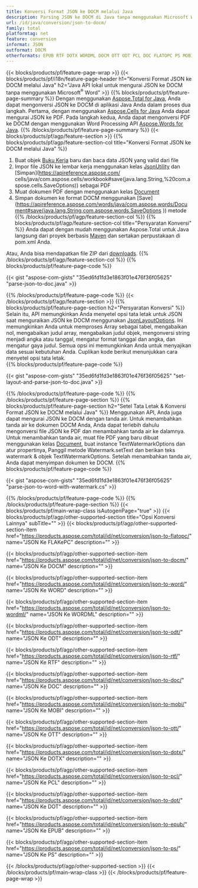 ```yaml
---
title: Konversi Format JSON ke DOCM melalui Java
description: Parsing JSON ke DOCM di Java tanpa menggunakan Microsoft Word
url: /id/java/conversion/json-to-docm/
family: total
platformtag: net
feature: conversion
informat: JSON
outformat: DOCM
otherformats: EPUB RTF DOTX WORDML DOCM OTT ODT PCL DOC FLATOPC PS MOBI DOT WORD
---
```

{{< blocks/products/pf/feature-page-wrap >}}
{{< blocks/products/pf/i18n/feature-page-header h1="Konversi Format JSON ke DOCM melalui Java" h2="Java API lokal untuk mengurai JSON ke DOCM tanpa menggunakan Microsoft<sup>&reg;</sup> Word" >}}
{{% blocks/products/pf/feature-page-summary %}}
Dengan menggunakan [Aspose.Total for Java](https://products.aspose.com/total/java/), Anda dapat mengonversi JSON ke DOCM di aplikasi Java Anda dalam proses dua langkah. Pertama, dengan menggunakan [Aspose.Cells for Java](https://products.aspose.com/cells/java/) Anda dapat mengurai JSON ke PDF. Pada langkah kedua, Anda dapat mengonversi PDF ke DOCM dengan menggunakan Word Processing API [Aspose.Words for Java](https://products.aspose.com/words/java/).
{{% /blocks/products/pf/feature-page-summary  %}}
{{< blocks/products/pf/agp/feature-section >}}
{{% blocks/products/pf/agp/feature-section-col title="Konversi Format JSON ke DOCM melalui Java" %}}
1. Buat objek [Buku Kerja](https://apireference.aspose.com/cells/java/com.aspose.cells/Workbook) baru dan baca data JSON yang valid dari file
2. Impor file JSON ke lembar kerja menggunakan kelas [JsonUtility](https://apireference.aspose.com/cells/java/com.aspose.cells/JsonUtility) dan [Simpan](https://apireference.aspose.com/ cells/java/com.aspose.cells/workbook#save(java.lang.String,%20com.aspose.cells.SaveOptions)) sebagai PDF
3. Muat dokumen PDF dengan menggunakan kelas [Document](https://apireference.aspose.com/words/java/com.aspose.words/Document)
4. Simpan dokumen ke format DOCM menggunakan [Save](https://apireference.aspose.com/words/java/com.aspose.words/Document#save(java.lang.String,com.aspose.words.SaveOptions )) metode
{{% /blocks/products/pf/agp/feature-section-col %}}
{{% blocks/products/pf/agp/feature-section-col title="Persyaratan Konversi" %}}
Anda dapat dengan mudah menggunakan Aspose.Total untuk Java langsung dari proyek berbasis [Maven](https://repository.aspose.com/webapp/#/artifacts/browse/tree/General/repo/com/aspose/aspose-total) dan sertakan perpustakaan di pom.xml Anda.

Atau, Anda bisa mendapatkan file ZIP dari [downloads](https://downloads.aspose.com/total/java).
{{% /blocks/products/pf/agp/feature-section-col %}}
{{% blocks/products/pf/feature-page-code %}}

{{< gist "aspose-com-gists" "35ed6fd1fd3e1863f01e476f36f05625" "parse-json-to-doc.java" >}}

{{% /blocks/products/pf/feature-page-code %}}
{{< /blocks/products/pf/agp/feature-section >}}
{{% blocks/products/pf/feature-page-section  h2="Persyaratan Konversi" %}}
Selain itu, API memungkinkan Anda menyetel opsi tata letak untuk JSON saat menguraikan JSON ke DOCM menggunakan [JsonLayoutOptions](https://apireference.aspose.com/cells/java/com.aspose.cells/jsonlayoutoptions). Ini memungkinkan Anda untuk memproses Array sebagai tabel, mengabaikan nol, mengabaikan judul array, mengabaikan judul objek, mengonversi string menjadi angka atau tanggal, mengatur format tanggal dan angka, dan mengatur gaya judul. Semua opsi ini memungkinkan Anda untuk menyajikan data sesuai kebutuhan Anda. Cuplikan kode berikut menunjukkan cara menyetel opsi tata letak.  
{{% blocks/products/pf/feature-page-code %}}

{{< gist "aspose-com-gists" "35ed6fd1fd3e1863f01e476f36f05625" "set-layout-and-parse-json-to-doc.java" >}}
{{% /blocks/products/pf/feature-page-code  %}}
{{% /blocks/products/pf/feature-page-section %}}
{{% blocks/products/pf/feature-page-section  h2="Setel Tata Letak & Konversi Format JSON ke DOCM melalui Java" %}}
Menggunakan API, Anda juga dapat mengurai JSON ke DOCM dengan tanda air. Untuk menambahkan tanda air ke dokumen DOCM Anda, Anda dapat terlebih dahulu mengonversi file JSON ke PDF dan menambahkan tanda air ke dalamnya. Untuk menambahkan tanda air, muat file PDF yang baru dibuat menggunakan kelas [Document](https://apireference.aspose.com/words/java/com.aspose.words/Document), buat instance TextWatermarkOptions dan atur propertinya, Panggil metode Watermark.setText dan berikan teks watermark & objek TextWatermarkOptions. Setelah menambahkan tanda air, Anda dapat menyimpan dokumen ke DOCM. 
{{% blocks/products/pf/feature-page-code %}}

{{< gist "aspose-com-gists" "35ed6fd1fd3e1863f01e476f36f05625" "parse-json-to-word-with-watermark.cs" >}}
{{% /blocks/products/pf/feature-page-code  %}}
{{% /blocks/products/pf/feature-page-section %}}
{{< blocks/products/pf/main-wrap-class isAutogenPage="true" >}}
{{< blocks/products/pf/agp/other-supported-section title="Opsi Konversi Lainnya" subTitle="" >}}
{{< blocks/products/pf/agp/other-supported-section-item href="https://products.aspose.com/total/id/net/conversion/json-to-flatopc/" name="JSON Ke FLAKePC" description="" >}}

{{< blocks/products/pf/agp/other-supported-section-item href="https://products.aspose.com/total/id/net/conversion/json-to-docm/" name="JSON Ke DOCM" description="" >}}

{{< blocks/products/pf/agp/other-supported-section-item href="https://products.aspose.com/total/id/net/conversion/json-to-word/" name="JSON Ke WORD" description="" >}}

{{< blocks/products/pf/agp/other-supported-section-item href="https://products.aspose.com/total/id/net/conversion/json-to-wordml/" name="JSON Ke WORDML" description="" >}}

{{< blocks/products/pf/agp/other-supported-section-item href="https://products.aspose.com/total/id/net/conversion/json-to-odt/" name="JSON Ke ODT" description="" >}}

{{< blocks/products/pf/agp/other-supported-section-item href="https://products.aspose.com/total/id/net/conversion/json-to-rtf/" name="JSON Ke RTF" description="" >}}

{{< blocks/products/pf/agp/other-supported-section-item href="https://products.aspose.com/total/id/net/conversion/json-to-doc/" name="JSON Ke DOC" description="" >}}

{{< blocks/products/pf/agp/other-supported-section-item href="https://products.aspose.com/total/id/net/conversion/json-to-mobi/" name="JSON Ke MOBI" description="" >}}

{{< blocks/products/pf/agp/other-supported-section-item href="https://products.aspose.com/total/id/net/conversion/json-to-ott/" name="JSON Ke OTT" description="" >}}

{{< blocks/products/pf/agp/other-supported-section-item href="https://products.aspose.com/total/id/net/conversion/json-to-dotx/" name="JSON Ke DOTX" description="" >}}

{{< blocks/products/pf/agp/other-supported-section-item href="https://products.aspose.com/total/id/net/conversion/json-to-pcl/" name="JSON Ke PCL" description="" >}}

{{< blocks/products/pf/agp/other-supported-section-item href="https://products.aspose.com/total/id/net/conversion/json-to-dot/" name="JSON Ke DOT" description="" >}}

{{< blocks/products/pf/agp/other-supported-section-item href="https://products.aspose.com/total/id/net/conversion/json-to-epub/" name="JSON Ke EPUB" description="" >}}

{{< blocks/products/pf/agp/other-supported-section-item href="https://products.aspose.com/total/id/net/conversion/json-to-ps/" name="JSON Ke PS" description="" >}}


{{< /blocks/products/pf/agp/other-supported-section >}}
{{< /blocks/products/pf/main-wrap-class >}}
{{< /blocks/products/pf/feature-page-wrap >}}